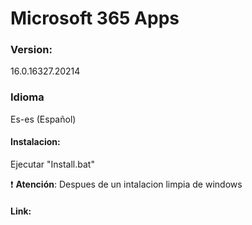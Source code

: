# Microsoft 365 Apps

### Version:
16.0.16327.20214

### Idioma
Es-es (Español)

#### Instalacion:
Ejecutar "Install.bat"

:exclamation: **Atención**: Despues de un intalacion limpia de windows

#### Link:
